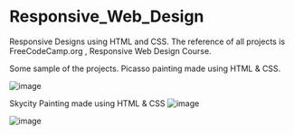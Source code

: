 # Responsive_Web_Design
Responsive Designs using HTML and CSS. The reference of all projects is FreeCodeCamp.org , Responsive Web Design Course.

Some sample of the projects.
Picasso painting made using HTML & CSS.

![image](https://user-images.githubusercontent.com/83285872/181728915-064b1202-e9a1-418c-b7da-03fffcf8ef96.png)

Skycity Painting made using HTML & CSS
![image](https://user-images.githubusercontent.com/83285872/181729378-e62974ca-5f3b-482d-9d24-b5c55fd9b62e.png)

![image](https://user-images.githubusercontent.com/83285872/181729387-a0e70674-9ad4-46f2-b09e-26cfdaf22a84.png)
